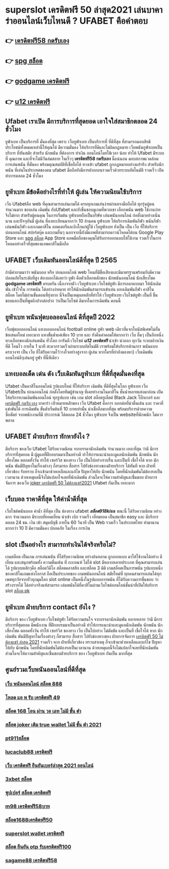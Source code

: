 # superslot เครดิตฟรี 50 ล่าสุด2021 เล่นบาคาร่าออนไลน์เว็บไหนดี ? UFABET คือคำตอบ

## 👉 [เครดิตฟรี58 กดรับเอง](https://member.mabet.net/?action=login)
## 👉 [spg สล็อต](https://mabet.net/20-free-100/)
## 👉 [godgame เครดิตฟรี](https://mabet.net/)
## 👉 [u12 เครดิตฟรี](https://bio.link/tisawago)

## Ufabet  เราเปิด มีการบริการที่สุดยอด  เอาใจใส่สมาชิกตลอด 24 ชั่วโมง

 ยูฟ่าเบท  เป็นบริการที่ มั่นคงที่สุด เพราะ เว็บยูฟ่าเบท  เป็นบริการที่ ที่ดีที่สุด ที่สามารถมอบสิทธิประโยชน์ทั้งหมดเหล่านี้ให้คุณได้ มีความมั่นคง  ให้บริการที่ดีและไม่ผิดกฏหมาย  เว็บพนันยูฟ่าเบทเป็นบริการ ที่ทันสมัย สำหรับ นักพนัน ที่ต้องการ ทำเงิน ออนไลน์โดยใช้เวลา น้อย  ทำให้ Ufabet มีระบบที่ คุณภาพ และที่จะไม่มีวันล่มสลาย ในเร็วๆ **เครดิตฟรี58 กดรับเอง** นี้แน่นอน มอบสภาพแวดล้อมการเล่นพนัน ที่มั่นคง พร้อมคุณสมบัติที่เชื่อถือได้  ทางเข้า ufabet   ถูกกฎหมายอย่างแท้จริง สำหรับนักพนัน ที่เล่นในประเทศของตน  ufabet มือถือยังมีการฝากถอนรวดเร็วด้วยระบบอัตโนมัติ รวดเร็ว เปิดทำการตลอด 24 ชั่วโมง


## ยูฟ่าเบท มีข้อดีอย่างไรที่ทำให้ ผู้เล่น ให้ความนิยมใช้บริการ

 เว็บ Ufabetคือ  web ที่คุณสามารถเล่นเกมได้ ครบทุกเกมเล่นง่ายผ่านทางมือถือได้ ทุกรุ่นผู้คนจำนวนมาก ชอบเล่น เดิมพัน กับUfabet และยังชื่นชอบดูเกมที่พวกเขา เลือกพนัน  web ใช้งานง่ายจึงไม่ยาก สำหรับผู้คนคุณ ในการเริ่มต้น ยูฟ่าเบทถือเป็นบริษัท เล่นพนันออนไลน์ ก่อตั้งมาอย่างเนิ่นนาน และปัจจุบันมี ผู้เล่น ที่ลงทะเบียนมากกว่า 10 ล้านคน ยูฟ่าเบท ให้บริการเดิมพันกีฬา พนันกีฬา เล่นพนันกีฬา และเกมคาสิโน ลอตเตอรีและบิงโกแก่ผู้ใช้  เว็บยูฟ่าเบท ยังเป็น เป็น เว็บ ที่ให้บริการ บ่อนออนไลน์ สปอร์ตบุ๊ค และเกมอื่นๆ นอกจากนี้ยังมีแอพที่สามารถดาวน์โหลดได้บน Google Play Store และ [spg สล็อต](https://mabet.net/) App Store แอพมือถือของคุณได้รับการออกแบบให้ใช้งาน รวดเร็วในการโหลดอย่างเร็วที่สุดของแอพคาสิโนมือถือ 


## UFABET  เว็บเดิมพันออนไลน์ดีที่สุด ปี 2565 

ถ้ามีคำถามมาว่า  พนันบอล   หรือ  บ่อนออนไลน์ web ไหนที่มีชื่อเสียงและมีมาตรฐานพร้อมกับมีความปลอดภัยในระดับที่สูง ต้องบอกได้เลยว่า  ยูฟ่า คือตัวเลือกหลักของ นักพนันออนไลน์ นักเสี่ยงโชค  **godgame เครดิตฟรี** ครบครัน เนื่องจากตัว เว็บยูฟ่าเบท เว็บไซต์ยูฟ่า มีการออกแบบมา ให้นักเดิมพัน เข้าใจใน การพนัน ได้อย่างง่ายดาย ทำให้นักเดิมพันสามารถเข้าเล่น แทงเดิมพันกีฬา คาสิโน  สล็อต โดยไม่ผ่านขั้นตอนที่ยุ่งยาก นี่จึงเป็นเหตุผลหลักที่ทำให้ เว็บยูฟ่าเบท เว็บไซต์ยูฟ่า เป็นที่ ชื่นชอบและเป็นที่พูดถึงปากต่อปาก ว่าเป็นเว็บไซต์    ดีมากในการเดิมพัน  ตอนนี้


## ยูฟ่าเบท พนันฟุตบอลออนไลน์    ดีที่สุดปี 2022

เว็บฟุตบอลออนไลน์ แทงบอลออนไลน์ football online   ยูฟ่า  web เดียวที่แจกโบนัสพิเศษไม่อั้น ข้อเสนอใหม่ เยอะมาก แทงขั้นต่ำแค่เพียง 10 บาท และ ยังคืนค่าคอมให้มากกว่า เว็บ อื่นๆ เป็นอีกหนึ่งทางเลือกของนักเล่นพนัน ทั่วโลก การันตี เว็บไซต์ ***u12 เครดิตฟรี***  นำเข้า   นำออก  ทุกวัน  ระบบฝากเงินที่ดี โอนไว ภายใน 1 นาที สะดวกรวดเร็วผ่านระบบอัตโนมัติ เราพร้อมให้บริการด้านการ พนันแบบครบวงจร เป็น เว็บ ที่ได้รับความไว้วางใจอย่างสูงจาก  ผู้เล่น  หากใครที่กำลังมองหา}  เว็บเดิมพันออนไลน์ดีๆเล่นอยู่  ยูฟ่า ที่นี้ทีเดียว


## แทงบอลเด็ด เด่น ดัง เว็บเดิมพันยูฟ่าเบท ที่ดีที่สุดมั่นคงที่สุด

Ufabet  เป็นคาสิโนออนไลน์ รูปแบบใหม่ ที่ให้บริการ เดิมพัน  ที่ดีที่สุดในโลก ยูฟ่าเบท เว็บ Ufabetเป็น บ่อนออนไลน์ ก่อตั้งโดยทีมผู้ชำนาญ ที่เคยทำงานในคาสิโน  ชั้นนำหลายแห่งมาก่อน เปิดให้บริการเกมเดิมพันออนไลน์ ทุกรูปแบบ  เช่น เกม slot สล็อตรูเล็ตต์  Black Jack โป๊กเกอร์ และ [เครดิตฟรี กดรับ เอง](https://mabet.net/credit-free-50/) บาคาร่า เป้าหมายหลักของ เว็บ Ufabet คือการ บอกต่อที่น่าตื่นเต้น และ ราคาที่แข่งขันได้ การเดิมพัน ขั้นต่ำเริ่มต้นที่ 10 บาทเท่านั้น น่าเชื่อถือมากที่สุด พร้อมบริการด้วยความ ซื่อสัตย์  จากพนักงานที่มี ประการณ์ ได้ตลอด 24 ชั่วโมง  ยูฟ่าเบท  จึงเป็น websiteที่นักพนัก  ไม่ควรพลาด

## UFABET ฝ่ายบริการ  ทักหายังไง ?

มีบริการ ของเว็บ Ufabet   ได้รับความนิยม จากบรรดานักเดิมพัน  จำนวนมาก เยอะที่สุด  ว่ามี มีการบริการที่สุดยอด  มี ผู้ดูแลที่ฝึกอบรมมาเป็นอย่างดี ทำให้การแนะนำและดูแลนักเดิมพัน นักพนัน นักเสี่ยงโชค  ตลอดทั้งวัน  ทำให้ เซอร์วิส ของทาง เว็บ เป็นไปอย่างราบรื่น และเป็นที่  เชื่อใจได้  หาก  นักพนัน พันมีปัญหาในเรื่องต่างๆ ก็สามารถ  สื่อสาร ไปยังช่องทางของฝ่ายบริการ  ได้ทันที  หาก ฝ่ายที่เกี่ยวข้อง รับทราบ  ก็จะเข้ามาช่วยเหลือและแก้ไข ปัญหาให้กับ นักพนัน  โดยที่นักเดิมพันไม่ต้องรอเป็นเวลานาน ด้วยเหตุผลนี้จึงไม่แปลกใจเลยที่นักเดิมพัน ส่วนใดจะให้ความสำคัญและชื่นชอบ ฝ่ายการจัดการ ของเว็บ [joker เครดิตฟรี 50 ไม่ต้องแชร์2021](https://mabet.net/register/) Ufabet  กันเป็น  เยอะมาก 


## เว็บบอล ราคาดีที่สุด ให้ค่าน้ำดีที่สุด

 เว็บไซต์พนันบอล   ค่าน้ำ ดีที่สุด   เป็น   ช่องทาง ufabet   ***สล็อต918kiss*** ขณะนี้  ได้รับความนิยม   อย่างมาก จำนวนมาก  มีระบบที่ยอดเยี่ยม   นำเข้า   เบิก  รวดเร็ว   เยี่ยมยอด เป็นสมาชิก  easy  และ มีบริการ   ตลอด 24 ชม.  เงิน  เข้า   สมุดบัญชี  ภายใน   60 วินาที เป็น  Web  รวดเร็ว  ในประเทศไทย  ทำมานาน  มากกว่า  10 ปี มีความมั่นคง ปลอดภัย ในเรื่อง การเงิน 

##  slot  เป็นอย่างไร สามารถทำเงินได้จริงหรือไม่?

เกมสล็อต  เป็นเกม การเล่นพนัน ที่ได้รับความนิยม อย่างล้นหลาม  ถูกออกแบบ มาให้ใช้งานได้อย่าง ดีเยี่ยม  และสนุกพร้อมทั้ง ความตื่นเต้น ที่ กะเกณฑ์ ไม่ได้  slot  มีหลากหลายประเภท  ที่คุณสามารถเล่นได้ รูปแบบหลักๆคือ  สล็อตวิดีโอ สล็อตคลาสสิก และสล็อต 3 มิติ เกมสล็อตเป็นการพนัน  รูปแบบหนึ่ง ของคาสิโนเกมแห่งโอกาส ถือเป็นประเภทของ  เกมพนันออนไลน์ สมัยใหม่ที่ ทุกคนสามารถเล่นได้ทุกเพศทุกวัยจากทั่วทุกมุมโลก  slot online เป็นหนึ่งในรูปแบบการพนัน ที่ได้รับความการชื่นชอบ  ว่า  สร้างรายได้  ได้อย่างจริงแท้สามารถ เล่นพนันได้ที่คาสิโนผ่านเว็บไซต์ออนไลน์ชั้นนำที่เปิดให้บริการ slot [สล็อต pk](https://mabet.net/) 


## ยูฟ่าเบท ฝ่ายบริการ  contact ยังไง ?

มีบริการ ของ เว็บยูฟ่าเบท เว็บไซต์ยูฟ่า  ได้รับความสนใจ จากบรรดานักเดิมพัน   หลายหลาย ว่ามี มีการบริการที่สุดยอด  มีพนักงาน ที่ฝึกอบรมมาเป็นอย่างดี ทำให้การแนะนำและดูแลนักเดิมพัน นักพนัน นักเสี่ยงโชค  ตลอดทั้งวัน  ทำให้ เซอร์วิส ของทาง เว็บ เป็นไปอย่าง ไม่ตัดขัด และเป็นที่  เชื่อใจได้  หาก นักเดิมพัน พันมีปัญหาในเรื่องต่างๆ ก็สามารถ  สื่อสาร ไปยังช่องทางของ ฝ่ายการจัดการ   [เครดิตฟรี 50 ไม่ต้องแชร์ ล่าสุด 2021](https://mabet.net/20-free-100/) รวดเร็ว  หาก ฝ่ายที่เกี่ยวข้อง ทราบสาเหตุ ก็จะเข้ามาช่วยเหลือและแก้ไข ปัญหาให้กับ นักพนัน  โดยที่นักเดิมพันไม่ต้องรอเป็นเวลานาน ด้วยเหตุผลนี้จึงไม่แปลกใจเลยที่นักเดิมพัน ส่วนใดจะให้ความสำคัญและชื่นชอบฝ่ายบริการ ของ เว็บยูฟ่าเบท  กันเป็น  มากที่สุด


## ศูนย์รวมเว็บพนันออนไลน์ที่ดีที่สุด

### [เว็บ พนันออนไลน์ สล็อต 888](https://atom.io/themes/สมัครสมาชิก%20ฟรีเครดิต%20เครดิตฟรี%20กดรับเอง%20ยืนยันเบอร์%20superslot%20008%20สล็อต%20PG%2020รับ100%20เว็บตรง100%)
### [โหลด แอ พ รับ เครดิตฟรี 49](https://atom.io/themes/สมัครสมาชิก%20ฟรีเครดิต%20สล็อตxo%20777%20008%20สล็อต%20PG%2020รับ100%20เว็บตรง100%)
### [สล็อต 168 โอน ผ่าน วอ เลท ไม่มี ขั้น ต่ํา](https://atom.io/themes/สมัครสมาชิก%20ฟรีเครดิต%20เครดิตฟรี%20กดรับ%20เอง%20วอ%20เลท%20008%20สล็อต%20PG%2020รับ100%20เว็บตรง100%)
### [สล็อต joker เติม true wallet ไม่มี ขั้น ต่ํา 2021](https://atom.io/themes/สมัครสมาชิก%20ฟรีเครดิต%20สล็อต%20เว็บตรงไม่ผ่านเอเย่นต์ไม่มีขั้นต่ำ%20008%20สล็อต%20PG%2020รับ100%20เว็บตรง100%)
### [pt911สล็อต](https://atom.io/themes/สมัครสมาชิก%20ฟรีเครดิต%20สล็อต%20mgm99%20008%20สล็อต%20PG%2020รับ100%20เว็บตรง100%)
### [lucaclub88 เครดิตฟรี](https://atom.io/themes/สมัครสมาชิก%20ฟรีเครดิต%20ufayaboเครดิตฟรี100%20008%20สล็อต%20PG%2020รับ100%20เว็บตรง100%)
### [เว็บ เครดิตฟรี ยืนยันเบอร์ล่าสุด 2021 ออนไลน์](https://atom.io/themes/สมัครสมาชิก%20ฟรีเครดิต%20รวมค่าย%20สล็อต%20ฝาก10รับ100%20008%20สล็อต%20PG%2020รับ100%20เว็บตรง100%)
### [3xbet สล็อต](https://atom.io/themes/สมัครสมาชิก%20ฟรีเครดิต%20เครดิตฟรี%20กดรับเอง%20ล่าสุด%20008%20สล็อต%20PG%2020รับ100%20เว็บตรง100%)
### [ซุปเปอร์ สล็อต เครดิตฟรี](https://atom.io/themes/สมัครสมาชิก%20ฟรีเครดิต%20zuma789%20เครดิตฟรี%20008%20สล็อต%20PG%2020รับ100%20เว็บตรง100%)
### [m98 เครดิตฟรี58บาท](https://atom.io/themes/สมัครสมาชิก%20ฟรีเครดิต%20เฮง%20เฮง%20เฮง%20สล็อต%20999%20008%20สล็อต%20PG%2020รับ100%20เว็บตรง100%)
### [สล็อต1688เครดิตฟรี50](https://atom.io/themes/สมัครสมาชิก%20ฟรีเครดิต%20joker%20สล็อต888%20008%20สล็อต%20PG%2020รับ100%20เว็บตรง100%)
### [superslot wallet เครดิตฟรี](https://atom.io/themes/สมัครสมาชิก%20ฟรีเครดิต%20สล็อต%20เกมส์%20ไหน%20ดี%20โบนัส%20แตก%20บ่อย%20008%20สล็อต%20PG%2020รับ100%20เว็บตรง100%)
### [สล็อต ยืนยัน otp รับเครดิตฟรี100](https://atom.io/themes/สมัครสมาชิก%20ฟรีเครดิต%20iprobet168%20เครดิตฟรี%20008%20สล็อต%20PG%2020รับ100%20เว็บตรง100%)
### [sagame88 เครดิตฟรี58](https://atom.io/themes/สมัครสมาชิก%20ฟรีเครดิต%20เทคนิคพิชิต%20สล็อต%20pg%20008%20สล็อต%20PG%2020รับ100%20เว็บตรง100%)